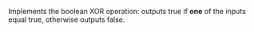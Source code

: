 
[comment]: # (BooleanCanvasModule)
Implements the boolean XOR operation: outputs true if **one** of the inputs equal true, otherwise outputs false.